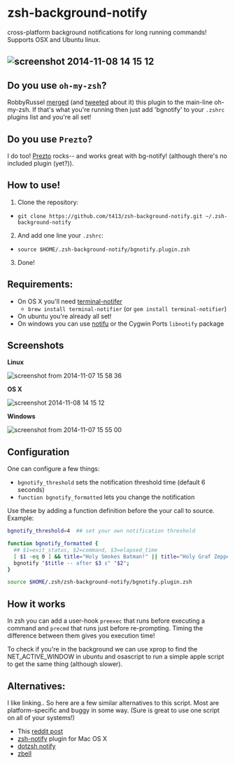 # zsh-background-notify

cross-platform background notifications for long running commands! Supports OSX and Ubuntu linux.

![screenshot 2014-11-08 14 15 12](https://cloud.githubusercontent.com/assets/326829/4965780/19fa3eac-6795-11e4-8ed6-0355711123a9.png)
----------------------------------

## Do you use `oh-my-zsh`?

RobbyRussel [merged](https://github.com/robbyrussell/oh-my-zsh/pull/3301) (and [tweeted](https://twitter.com/ohmyzsh/status/569566134984265729) about it) this plugin to the main-line oh-my-zsh. If that's what you're running then just add 'bgnotify' to your `.zshrc` plugins list and you're all set!

## Do you use `Prezto`?

I do too! [Prezto](https://github.com/sorin-ionescu/prezto) rocks-- and works great with bg-notify! (although there's no included plugin (yet?)).

## How to use!

1. Clone the repository:
  * `git clone https://github.com/t413/zsh-background-notify.git ~/.zsh-background-notify`
2. And add one line your `.zshrc`:
  * `source $HOME/.zsh-background-notify/bgnotify.plugin.zsh`
3. Done!

## Requirements:

- On OS X you'll need [terminal-notifer](https://github.com/alloy/terminal-notifier)
  * `brew install terminal-notifier` (or `gem install terminal-notifier`)
- On ubuntu you're already all set!
- On windows you can use [notifu](http://www.paralint.com/projects/notifu/) or the Cygwin Ports `libnotify` package

## Screenshots

**Linux**

![screenshot from 2014-11-07 15 58 36](https://cloud.githubusercontent.com/assets/326829/4962187/256b465c-66da-11e4-927d-cc2fc105e31f.png)

**OS X**

![screenshot 2014-11-08 14 15 12](https://cloud.githubusercontent.com/assets/326829/4965780/19fa3eac-6795-11e4-8ed6-0355711123a9.png)

**Windows**

![screenshot from 2014-11-07 15 55 00](https://cloud.githubusercontent.com/assets/326829/4962159/a2625ca0-66d9-11e4-9e91-c5834913190e.png)


## Configuration

One can configure a few things:

- `bgnotify_threshold` sets the notification threshold time (default 6 seconds)
- `function bgnotify_formatted` lets you change the notification

Use these by adding a function definition before the your call to source. Example:

~~~ sh
bgnotify_threshold=4  ## set your own notification threshold

function bgnotify_formatted {
  ## $1=exit_status, $2=command, $3=elapsed_time
  [ $1 -eq 0 ] && title="Holy Smokes Batman!" || title="Holy Graf Zeppelin!"
  bgnotify "$title -- after $3 s" "$2";
}

source $HOME/.zsh/zsh-background-notify/bgnotify.plugin.zsh
~~~


## How it works

In zsh you can add a user-hook `preexec` that runs before executing a command and `precmd` that runs just before re-prompting. Timing the difference between them gives you execution time!

To check if you're in the background we can use xprop to find the NET_ACTIVE_WINDOW in ubuntu and osascript to run a simple apple script to get the same thing (although slower).


## Alternatives:

I like linking.. So here are a few similar alternatives to this script. Most are platform-specific and buggy in some way. (Sure is great to use one script on all of your systems!)

- This [reddit post](http://www.reddit.com/r/linux/comments/1pooe6/zsh_tip_notify_after_long_processes/)
- [zsh-notify](https://github.com/marzocchi/zsh-notify) plugin for Mac OS X
- [dotzsh notify](https://github.com/dotphiles/dotzsh/tree/master/modules/notify)
- [zbell](https://gist.github.com/jpouellet/5278239)
